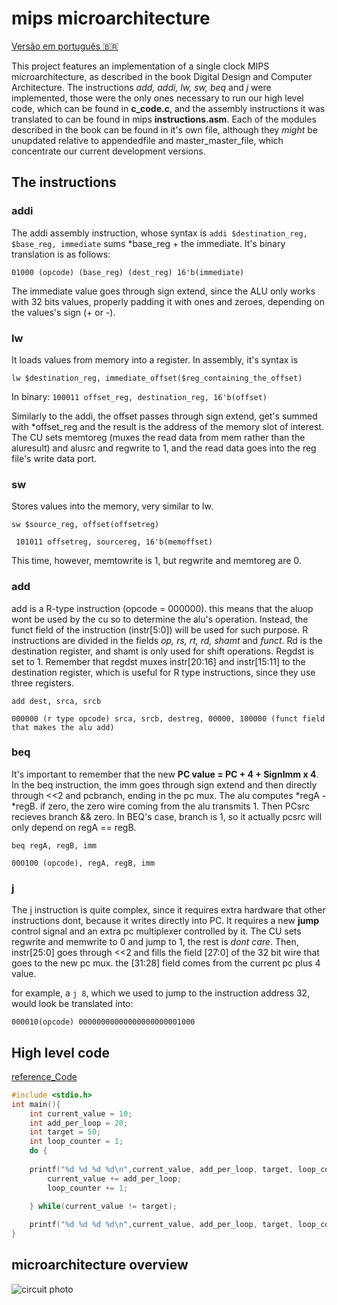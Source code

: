# mips microarchitecture
[Versão em português 🇧🇷](README_portuguese.md)


This project features an implementation of a single clock MIPS microarchitecture, as described in the book Digital Design and Computer Architecture. The instructions *add, addi, lw, sw, beq* and *j* were implemented, those were the only ones necessary to run our high level code, which can be found in **c_code.c**, and the assembly instructions it was translated to can be found in mips **instructions.asm**. Each of the modules described in the book can be found in it's own file, although they *might* be unupdated relative to appendedfile and master_master_file, which concentrate our current development versions.

## The instructions
### addi
The addi assembly instruction, whose syntax is ``addi $destination_reg, $base_reg, immediate`` sums *base_reg + the immediate. It's binary translation is as follows:

 ``01000 (opcode) (base_reg) (dest_reg) 16'b(immediate)`` 

The immediate value goes through sign extend, since the ALU only works with 32 bits values, properly padding it with ones and zeroes, depending on the values's sign (+ or -).

### lw
It loads values from memory into a register. In assembly, it's syntax is 

``lw $destination_reg, immediate_offset($reg_containing_the_offset)``

In binary: ``100011 offset_reg, destination_reg, 16'b(offset)``

Similarly to the addi, the offset passes through sign extend, get's summed with  *offset_reg and the result is the address of the memory slot of interest. The CU sets memtoreg (muxes the read data from mem rather than the aluresult) and alusrc and regwrite to 1, and the read data goes into the reg file's write data port.

### sw
Stores values into the memory, very similar to lw.

``sw $source_reg, offset(offsetreg)``

`` 101011 offsetreg, sourcereg, 16'b(memoffset)``

This time, however, memtowrite is 1, but regwrite and memtoreg are 0.

### add
add is a R-type instruction (opcode = 000000). this means that the aluop wont be used by the cu so to determine the alu's operation. Instead, the funct field of the instruction (instr[5:0]) will be used for such purpose. R instructions are divided in the fields *op, rs, rt, rd, shamt* and *funct*. Rd is the destination register, and shamt is only used for shift operations. Regdst is set to 1. Remember that regdst muxes instr[20:16] and instr[15:11] to the destination register, which is useful for R type instructions, since they use three registers.

``add dest, srca, srcb`` 

``000000 (r type opcode) srca, srcb, destreg, 00000, 100000 (funct field that makes the alu add)``


### beq
It's important to remember that the new **PC value = PC + 4 + SignImm x 4**. In the beq instruction, the imm goes through sign extend and then directly through <<2 and pcbranch, ending in the pc mux. The alu computes *regA - *regB. if zero, the zero wire coming from the alu transmits 1. Then PCsrc recieves branch && zero. In BEQ's case, branch is 1, so it actually pcsrc will only depend on regA == regB.

``beq regA, regB, imm``

``000100 (opcode), regA, regB, imm`` 

### j

The j instruction is quite complex, since it requires extra hardware that other instructions dont, because it writes directly into PC. It requires a new **jump** control signal and an extra pc multiplexer controlled by it. The CU sets regwrite and memwrite to 0 and jump to 1, the rest is *dont care*. Then, instr[25:0] goes through <<2 and fills the field [27:0] of the 32 bit wire that goes to the new pc mux. the [31:28] field comes from the current pc plus 4 value.

for example, a ``j 8``, which we used to jump to the instruction address 32,  would look be translated into:

``000010(opcode) 00000000000000000000001000 ``


## High level code
[reference_Code](reference_code.png)
```c
#include <stdio.h>
int main(){
    int current_value = 10;
    int add_per_loop = 20;
    int target = 50;
    int loop_counter = 1;
    do {
	
	printf("%d %d %d %d\n",current_value, add_per_loop, target, loop_counter);
        current_value += add_per_loop;
        loop_counter += 1;

    } while(current_value != target);
    
    printf("%d %d %d %d\n",current_value, add_per_loop, target, loop_counter);
}
```

## microarchitecture overview
![circuit photo](https://image1.slideserve.com/2359649/single-cycle-mips1-l.jpg)